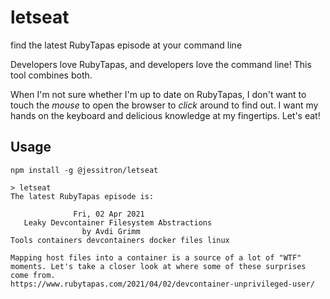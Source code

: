 # letseat

find the latest RubyTapas episode at your command line

Developers love RubyTapas, and developers love the command line!
This tool combines both.

When I'm not sure whether I'm up to date on RubyTapas, I don't want to touch the _mouse_
to open the browser to _click_ around to find out.
I want my hands on the keyboard and delicious knowledge at my fingertips. Let's eat!

## Usage

```
npm install -g @jessitron/letseat
```

```
> letseat
The latest RubyTapas episode is:

              Fri, 02 Apr 2021
   Leaky Devcontainer Filesystem Abstractions
                by Avdi Grimm
Tools containers devcontainers docker files linux

Mapping host files into a container is a source of a lot of "WTF" moments. Let's take a closer look at where some of these surprises come from.
https://www.rubytapas.com/2021/04/02/devcontainer-unprivileged-user/
```

